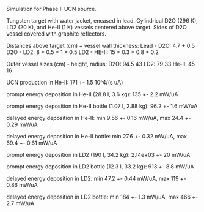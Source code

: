 Simulation for Phase II UCN source.

Tungsten target with water jacket, encased in lead.
Cylindrical D2O (296 K), LD2 (20 K), and He-II (1 K) vessels centered above target.
Sides of D2O vessel covered with graphite reflectors.

Distances above target (cm) + vessel wall thickness:
Lead - D2O: 4.7 + 0.5
D2O - LD2: 8 + 0.5 + 1 + 0.5
LD2 - HE-II: 15 + 0.3 + 0.8 + 0.2

Outer vessel sizes (cm) - height, radius:
D2O: 94.5 43
LD2: 79 33
He-II: 45 16

UCN production in He-II:
171 +- 1.5 10^4/(s uA)

prompt energy deposition in He-II (28.8 l, 3.6 kg):
135 +- 2.2 mW/uA

prompt energy deposition in He-II bottle (1.07 l, 2.88 kg):
96.2 +- 1.6 mW/uA

delayed energy deposition in He-II:
min 9.56 +- 0.16 mW/uA, max 24.4 +- 0.29 mW/uA

delayed energy deposition in He-II bottle:
min 27.6 +- 0.32 mW/uA, max 69.4 +- 0.61 mW/uA

prompt energy deposition in LD2 (190 l, 34.2 kg):
2.14e+03 +- 20 mW/uA

prompt energy deposition in LD2 bottle (12.3 l, 33.2 kg):
913 +- 8.8 mW/uA

delayed energy deposition in LD2:
min 47.2 +- 0.44 mW/uA, max 119 +- 0.86 mW/uA

delayed energy deposition in LD2 bottle:
min 184 +- 1.3 mW/uA, max 466 +- 2.7 mW/uA

